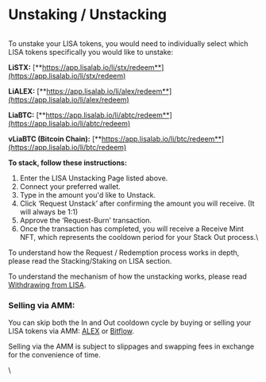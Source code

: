# Unstaking / Unstacking

<figure><img src="../.gitbook/assets/Screenshot 2024-10-18 at 3.57.46 PM.png" alt=""><figcaption></figcaption></figure>

To unstake your LISA tokens, you would need to individually select which LISA tokens specifically you would like to unstake:

**LiSTX:** [**https://app.lisalab.io/li/stx/redeem**](https://app.lisalab.io/li/stx/redeem)

**LiALEX:** [**https://app.lisalab.io/li/alex/redeem**](https://app.lisalab.io/li/alex/redeem)

**LiaBTC:** [**https://app.lisalab.io/li/abtc/redeem**](https://app.lisalab.io/li/abtc/redeem)

**vLiaBTC (Bitcoin Chain):** [**https://app.lisalab.io/li/btc/redeem**](https://app.lisalab.io/li/btc/redeem)



**To stack, follow these instructions:**

1. Enter the LISA Unstacking Page listed above.
2. Connect your preferred wallet.
3. Type in the amount you'd like to Unstack.&#x20;
4. Click ‘Request Unstack’ after confirming the amount you will receive. (It will always be 1:1)
5. Approve the ‘Request-Burn’ transaction.
6. Once the transaction has completed, you will receive a Receive Mint NFT, which represents the cooldown period for your Stack Out process.\


To understand how the Request / Redemption process works in depth, please read the Stacking/Staking on LISA section.

To understand the mechanism of how the unstacking works, please read [Withdrawing from LISA](../rebasing-mechanism-101/depositing-withdrawing-from-lisa.md).

### **Selling via AMM:**&#x20;

You can skip both the In and Out cooldown cycle by buying or selling your LISA tokens via AMM: [ALEX](https://app.alexlab.co/swap) or [Bitflow](https://app.bitflow.finance/trade).

Selling via the AMM is subject to slippages and swapping fees in exchange for the convenience of time.

\
